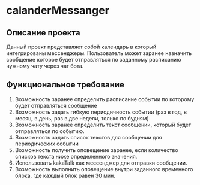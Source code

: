 # calanderMessanger

## Описание проекта

Данный проект представляет собой календарь в который интегрированы мессенджеры. Пользователь может заранее назначить сообщение которое будет отправляться по заданному расписанию нужному чату через чат бота.

## Функциональное требование

1. Возможность заранее определить расписание событии по которому будет отправляться сообщение
2. Возможность задать гибкую периодичность событии (раз в год, в месяц, в день, раз в две недели, только по будням)
3. Возможность заранее определить текст сообщении, который будет отправляться по событию.
4. Возможность задать список текстов для сообщении для периодических событии
5. Возможность получить оповещение заранее, если количество списков текста ниже определенного значения.
6. Использовать kakaTalk как мессенджер для отправки сообщении.
7. Возможность выполнить оповещение внутри заданного временного блока, где каждый блок равен 30 мин.
